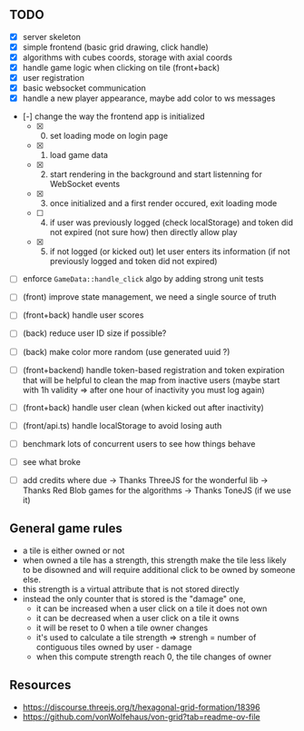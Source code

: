 ## TODO

- [x] server skeleton
- [x] simple frontend (basic grid drawing, click handle)
- [x] algorithms with cubes coords, storage with axial coords
- [x] handle game logic when clicking on tile (front+back)
- [x] user registration
- [x] basic websocket communication
- [x] handle a new player appearance, maybe add color to ws messages
- [-] change the way the frontend app is initialized
  - [x] 0. set loading mode on login page
  - [x] 1. load game data
  - [x] 2. start rendering in the background and start listenning for WebSocket events
  - [x] 3. once initialized and a first render occured, exit loading mode
  - [ ] 4. if user was previously logged (check localStorage) and token did not expired (not sure how)
       then directly allow play
  - [x] 5. if not logged (or kicked out) let user enters its information (if not previously logged and
       token did not expired)
- [ ] enforce `GameData::handle_click` algo by adding strong unit tests
- [ ] (front) improve state management, we need a single source of truth
- [ ] (front+back) handle user scores
- [ ] (back) reduce user ID size if possible?
- [ ] (back) make color more random (use generated uuid ?)

- [ ] (front+backend) handle token-based registration and token expiration that will be helpful to
      clean the map from inactive users (maybe start with 1h validity => after one hour of
      inactivity you must log again)
- [ ] (front+back) handle user clean (when kicked out after inactivity)
- [ ] (front/api.ts) handle localStorage to avoid losing auth
- [ ] benchmark lots of concurrent users to see how things behave
- [ ] see what broke
- [ ] add credits where due
      -> Thanks ThreeJS for the wonderful lib
      -> Thanks Red Blob games for the algorithms
      -> Thanks ToneJS (if we use it)

## General game rules

- a tile is either owned or not
- when owned a tile has a strength, this strength make the tile less likely to be disowned and will require additional click to be owned by someone else.
- this strength is a virtual attribute that is not stored directly
- instead the only counter that is stored is the "damage" one,
  - it can be increased when a user click on a tile it does not own
  - it can be decreased when a user click on a tile it owns
  - it will be reset to 0 when a tile owner changes
  - it's used to calculate a tile strength => strengh = number of contiguous tiles owned by user - damage
  - when this compute strength reach 0, the tile changes of owner

## Resources

- https://discourse.threejs.org/t/hexagonal-grid-formation/18396
- https://github.com/vonWolfehaus/von-grid?tab=readme-ov-file
